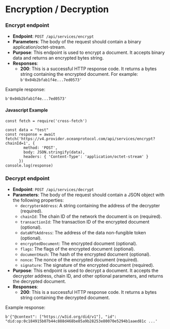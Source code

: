 # Encryption / Decryption

### Encrypt endpoint

* **Endpoint**: `POST /api/services/encrypt`
* **Parameters**: The body of the request should contain a binary application/octet-stream.
* **Purpose**: This endpoint is used to encrypt a document. It accepts binary data and returns an encrypted bytes string.
* **Responses**:
  * **200**: This is a successful HTTP response code. It returns a bytes string containing the encrypted document. For example: `b'0x04b2bfab1f4e...7ed0573'`

Example response:

```
b'0x04b2bfab1f4e...7ed0573'
```

#### Javascript Example

```runkit  nodeVersion="18.x.x"
const fetch = require('cross-fetch')

const data = "test"
const response = await fetch('https://v4.provider.oceanprotocol.com/api/services/encrypt?chainId=1', {
        method: 'POST',
        body: JSON.stringify(data),
        headers: { 'Content-Type': 'application/octet-stream' }
      })
console.log(response)      

```

### Decrypt endpoint

* **Endpoint**: `POST /api/services/decrypt`
* **Parameters**: The body of the request should contain a JSON object with the following properties:
  * `decrypterAddress`: A string containing the address of the decrypter (required).
  * `chainId`: The chain ID of the network the document is on (required).
  * `transactionId`: The transaction ID of the encrypted document (optional).
  * `dataNftAddress`: The address of the data non-fungible token (optional).
  * `encryptedDocument`: The encrypted document (optional).
  * `flags`: The flags of the encrypted document (optional).
  * `documentHash`: The hash of the encrypted document (optional).
  * `nonce`: The nonce of the encrypted document (required).
  * `signature`: The signature of the encrypted document (required).
* **Purpose**: This endpoint is used to decrypt a document. It accepts the decrypter address, chain ID, and other optional parameters, and returns the decrypted document.
* **Responses**:
  * **200**: This is a successful HTTP response code. It returns a bytes string containing the decrypted document.



Example response:

```
b'{"@context": ["https://w3id.org/did/v1"], "id": "did:op:0c184915b07b44c888d468be85a9b28253e80070e5294b1aaed81c ...'
```
